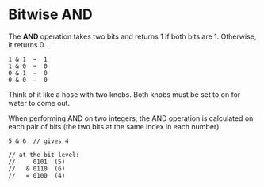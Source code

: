 # Bitwise AND

The **AND** operation takes two bits and returns 1 if both bits are 1. Otherwise, it returns 0.

```
1 & 1  →  1
1 & 0  →  0
0 & 1  →  0
0 & 0  →  0
```

Think of it like a hose with two knobs. Both knobs must be set to on for water to come out.

When performing AND on two integers, the AND operation is calculated on each pair of bits (the 
two bits at the same index in each number).

```
5 & 6  // gives 4

// at the bit level:
//     0101  (5)
//   & 0110  (6)
//   = 0100  (4)
```

